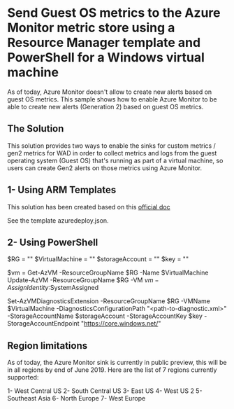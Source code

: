 # Send Guest OS metrics to the Azure Monitor metric store using a Resource Manager template and PowerShell for a Windows virtual machine

As of today, Azure Monitor doesn't allow to create new alerts based on guest OS metrics.
This sample shows how to enable Azure Monitor to be able to create new alerts (Generation 2) based on guest OS metrics.


## The Solution

This solution provides two ways to enable the sinks for custom metrics / gen2 metrics for WAD in order to collect metrics and logs from the guest operating system (Guest OS) that's running as part of a virtual machine, so users can create Gen2 alerts on those metrics using Azure Monitor.

## 1- Using ARM Templates ##

This solution has been created based on this [official doc](https://docs.microsoft.com/en-us/azure/azure-monitor/platform/collect-custom-metrics-guestos-resource-manager-vm)

See the template azuredeploy.json.


## 2- Using PowerShell ##

$RG = "<resourcegroup-name>"
$VirtualMachine = "<vm-name>"
$storageAccount = "<storage-account-name>"
$key = "<storage-key>"

$vm = Get-AzVM -ResourceGroupName $RG -Name $VirtualMachine
Update-AzVM -ResourceGroupName $RG -VM $vm -AssignIdentity:$SystemAssigned

Set-AzVMDiagnosticsExtension -ResourceGroupName $RG -VMName $VirtualMachine -DiagnosticsConfigurationPath "<path-to-diagnostic.xml>" -StorageAccountName $storageAccount -StorageAccountKey $key -StorageAccountEndpoint "https://core.windows.net/"

## Region limitations ##
As of today, the Azure Monitor sink is currently in public preview, this will be in all regions by end of June 2019.
Here are the list of 7 regions currently supported:

1- West Central US 
2- South Central US
3- East US
4- West US 2
5- Southeast Asia
6- North Europe
7- West Europe